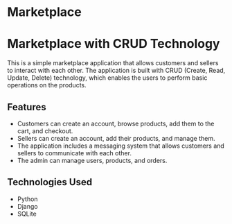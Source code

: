 # Marketplace

# Marketplace with CRUD Technology

This is a simple marketplace application that allows customers and sellers to interact with each other. The application is built with CRUD (Create, Read, Update, Delete) technology, which enables the users to perform basic operations on the products.

## Features

* Customers can create an account, browse products, add them to the cart, and checkout.
* Sellers can create an account, add their products, and manage them.
* The application includes a messaging system that allows customers and sellers to communicate with each other.
* The admin can manage users, products, and orders.

## Technologies Used

* Python
* Django
* SQLite

